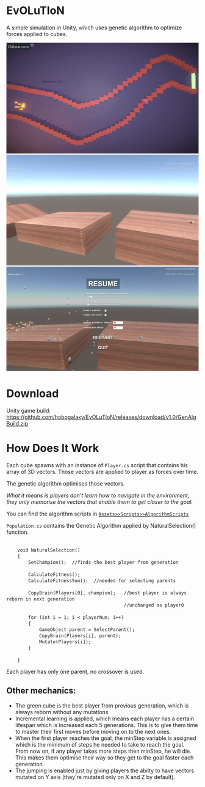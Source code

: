 # EvOLuTIoN
A simple simulation in Unity, which uses genetic algorithm to optimize forces applied to cubes.


![](gifs/genalg1.gif)
![](gifs/genalg3.gif)
![](gifs/genalgpic.png)


# Download
Unity game build:
<br>
https://github.com/hobogalaxy/EvOLuTIoN/releases/download/v1.0/GenAlgBuild.zip


# How Does It Work

Each cube spawns with an instance of `Player.cs` script that contains his array of 3D vectors. Those vectors are applied to player as forces over time.


The genetic algorithm optimises those vectors.


*What it means is players don't learn how to navigate in the environment, they only memorise the vectors that enable them to get closer to the goal.*


You can find the algorithm scripts in [`Assets>>Scripts>>AlgorithmScripts`](https://github.com/hobogalaxy/EvOLuTIoN/tree/master/Assets/Scripts/AlgorithmScripts)


`Population.cs` contains the Genetic Algorithm applied by NaturalSelection() function.

```Csharp

    void NaturalSelection()
    {
        SetChampion();  //finds the best player from generation

        CalculateFitness();
        CalculateFitnessSum();  //needed for selecting parents

        CopyBrain(Players[0], champion);   //best player is always reborn in next generation 
                                           //unchanged as player0

        for (int i = 1; i < playerNum; i++)
        {
            GameObject parent = SelectParent();
            CopyBrain(Players[i], parent);
            Mutate(Players[i]);
        }
        
    }
```

Each player has only one parent, no crossover is used.
<br>

## Other mechanics:
- The green cube is the best player from previous generation, which is always reborn without any mutations
- Incremental learning is applied, which means each player has a certain lifespan which is increased each 5 generations. This is to give them time to master their first moves before moving on to the next ones.
- When the first player reaches the goal, the minStep variable is assigned which is the minimum of steps he needed to take to reach the goal. From now on, if any player takes more steps then minStep, he will die. This makes them optimise their way so they get to the goal faster each generation.
- The jumping is enabled just by giving players the abilty to have vectors mutated on Y axis (they're mutated only on X and Z by default).


<br>
